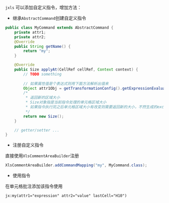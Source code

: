 `jxls` 可以添加自定义指令，增加方法：

- 继承`AbstractCommand`创建自定义指令
``` java
public class MyCommand extends AbstractCommand {
    private attr1;
    private attr2;
    @Override
    public String getName() {
        return "my";
    }

    @Override
    public Size applyAt(CellRef cellRef, Context context) {
        // TODO something
        
        // 如果属性值是个表达式则用下面方法解析出值来
        Object attr1Obj = getTransformationConfig().getExpressionEvaluator().evaluate(attr1, context.toMap());
        /*
         * 返回新的区域大小
         * Size对象指是当前指令处理的单元格区域大小
         * 如果指令执行完之后单元格区域大小有改变则需要返回新的大小，不然生成的excel样式就会有错乱
         */
        return new Size();
    }

    // getter/setter ...
}
```

- 注册自定义指令

直接使用`XlsCommentAreaBuilder`注册
``` java
XlsCommentAreaBuilder.addCommandMapping("my", MyCommand.class);
```

- 使用指令

在单元格批注添加该指令使用
```
jx:my(attr1="expression" attr2="value" lastCell="H10")
```